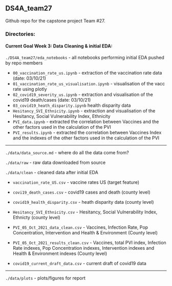 ## DS4A_team27


Github repo for the capstone project Team #27.




### Directories:

#### Current Goal Week 3: Data Cleaning & initial EDA:

`./DS4A_team27/eda_notebooks` - all notebooks performing initial EDA pushed by repo members

  - `00_vaccination_rate_us.ipynb` - extraction of the vaccination rate data (date: 03/10/21)
  - `01_vaccination_rate_us_visualisation.ipynb` - visualisation of the vacc rate using plotly
  - `02_covid19_severity_us.ipynb` - extraction and visualisation of the covid19 death/cases (date: 03/10/21)
  - `03_covid19_heath_disparity.ipynb` health disparity data 
  - `Hesitancy_SVI_Ethnicity.ipynb` - extraction and visualisation of the Hesitancy, Social Vulnerability Index, Ethnicity
  - `PVI_data.ipynb` - extracted the correlation between Vaccines and the other factors used in the calculation of the PVI
  - `PVI_results.ipynb` - extracted the correlation between Vaccines Index and the indexes of the other factors used in the calculation of the PVI


----

`./data/data_source.md` - where do all the data come from?

`./data/raw` - raw data downloaded from source

`./data/clean` - cleaned data after initial EDA 

  - `vaccination_rate_US.csv` - vaccine rates US (target feature)
  - `covi19_death_cases.csv` - covid19 cases and death (county level)
  - `covid19_health_disparity.csv` - heath disparity data (county level)
  - `Hesitancy_SVI_Ethnicity.csv` - Hesitancy, Social Vulnerability Index, Ethnicty (county level)
  - `PVI_05_Oct_2021_data_clean.csv` - Vaccines, Infection Rate, Pop Concentration, Intervention and Health & Environment (County level)
  - `PVI_05_Oct_2021_results_clean.csv` - Vaccines, total PVI index, Infection Rate indexes, Pop Concentration indexes, Intervention indexes and Health & Environment indexes (County level)


  - `covid19_current_draft_data.csv` - current draft of covid19 data 

----


`./data/plots` - plots/figures for report

